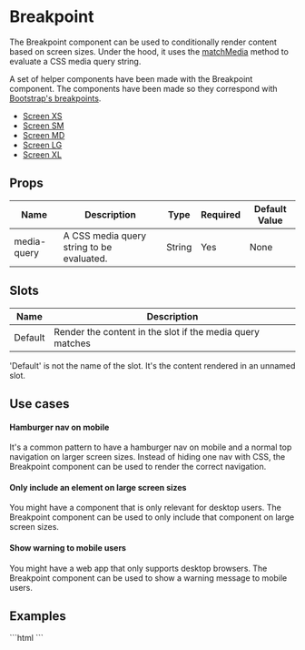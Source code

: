 # Breakpoint

The Breakpoint component can be used to conditionally render content based on screen sizes. Under the hood, it uses the [matchMedia](https://developer.mozilla.org/en-US/docs/Web/API/Window/matchMedia) method to evaluate a CSS media query string.

A set of helper components have been made with the Breakpoint component. The components have been made so they correspond with [Bootstrap's breakpoints](https://getbootstrap.com/docs/4.1/layout/overview/).

- [Screen XS](./screen-xs/)
- [Screen SM](./screen-sm/)
- [Screen MD](./screen-md/)
- [Screen LG](./screen-lg/)
- [Screen XL](./screen-xl/)

## Props
| Name        | Description                               | Type   | Required | Default Value |
|-------------|-------------------------------------------|--------|----------|---------------|
| media-query | A CSS media query string to be evaluated. | String | Yes      | None          |

## Slots

| Name    | Description                                                                       |
|---------|-----------------------------------------------------------------------------------|
| Default | Render the content in the slot if the media query matches                         |

<Note>
<p>
    'Default' is not the name of the slot. It's the content rendered in an unnamed slot.
</p>
</Note>

## Use cases
#### Hamburger nav on mobile
It's a common pattern to have a hamburger nav on mobile and a normal top navigation on larger screen sizes. Instead of hiding one nav with CSS, the Breakpoint component can be used to render the correct navigation.

#### Only include an element on large screen sizes
You might have a component that is only relevant for desktop users. The Breakpoint component can be used to only include that component on large screen sizes.

#### Show warning to mobile users
You might have a web app that only supports desktop browsers. The Breakpoint component can be used to show a warning message to mobile users.

## Examples
<CodeBlock>
```html
<breakpoint media-query="(max-width: 767px)">
    <hamburger-nav></hamburger-nav>
</breakpoint>
```
</CodeBlock>
